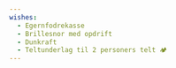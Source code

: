 ```yaml
---
wishes:
  - Egernfodrekasse
  - Brillesnor med opdrift
  - Dunkraft
  - Teltunderlag til 2 personers telt 🏕
---
```


